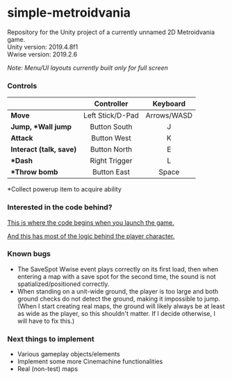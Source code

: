 # simple-metroidvania
Repository for the Unity project of a currently unnamed 2D Metroidvania game.  
Unity version: 2019.4.8f1  
Wwise version: 2019.2.6

*Note: Menu/UI layouts currently built only for full screen*

### Controls
|  | Controller | Keyboard |
| - | :---: | :---: |
| **Move** | Left Stick/D-Pad | Arrows/WASD |
| **Jump, \*Wall jump** | Button South | J |
| **Attack** | Button West | K |
| **Interact (talk, save)** | Button North | E |
| **\*Dash** | Right Trigger | L |
| **\*Throw bomb** | Button East | Space |

\*Collect powerup item to acquire ability

### Interested in the code behind?
[This is where the code begins when you launch the game.](/SimpleMetroidvania/Assets/Scripts/GameManagement/GameManager.cs)

[And this has most of the logic behind the player character.](/SimpleMetroidvania/Assets/Scripts/Player/PlayerController.cs)

### Known bugs
- The SaveSpot Wwise event plays correctly on its first load, then when entering a map with a save spot for the second time, the sound is not spatialized/positioned correctly.
- When standing on a unit-wide ground, the player is too large and both ground checks do not detect the ground, making it impossible to jump. (When I start creating real maps, the ground will likely always be at least as wide as the player, so this shouldn't matter. If I decide otherwise, I will have to fix this.)

### Next things to implement
- Various gameplay objects/elements
- Implement some more Cinemachine functionalities
- Real (non-test) maps
